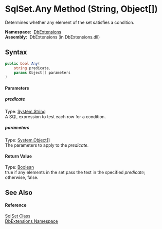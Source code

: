 SqlSet.Any Method (String, Object[])
====================================
  Determines whether any element of the set satisfies a condition.

  **Namespace:**  [DbExtensions][1]  
  **Assembly:**  DbExtensions (in DbExtensions.dll)

Syntax
------

```csharp
public bool Any(
	string predicate,
	params Object[] parameters
)
```

#### Parameters

##### *predicate*
Type: [System.String][2]  
A SQL expression to test each row for a condition.

##### *parameters*
Type: [System.Object][3][]  
The parameters to apply to the *predicate*.

#### Return Value
Type: [Boolean][4]  
true if any elements in the set pass the test in the specified *predicate*; otherwise, false.

See Also
--------

#### Reference
[SqlSet Class][5]  
[DbExtensions Namespace][1]  

[1]: ../README.md
[2]: http://msdn.microsoft.com/en-us/library/s1wwdcbf
[3]: http://msdn.microsoft.com/en-us/library/e5kfa45b
[4]: http://msdn.microsoft.com/en-us/library/a28wyd50
[5]: README.md